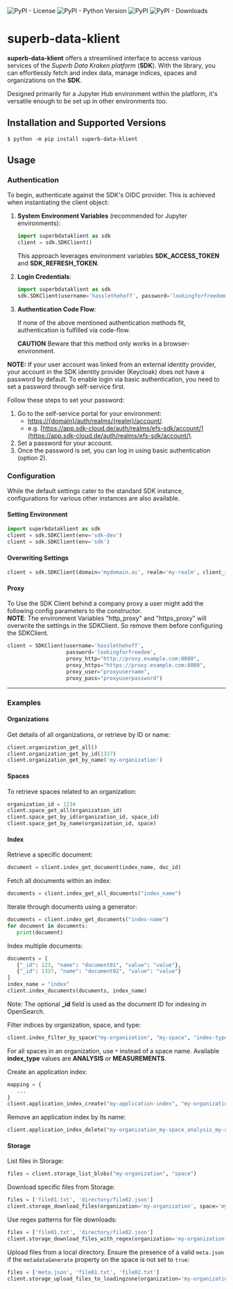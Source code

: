 ![PyPI - License](https://img.shields.io/pypi/l/superb-data-klient)
![PyPI - Python Version](https://img.shields.io/pypi/pyversions/superb-data-klient)
![PyPI](https://img.shields.io/pypi/v/superb-data-klient?label=version)
![PyPI - Downloads](https://img.shields.io/pypi/dm/superb-data-klient)


# superb-data-klient


**superb-data-klient** offers a streamlined interface to access various services of the *Superb Data Kraken platform* (**SDK**). With the library, you can
effortlessly fetch and index data, manage indices, spaces and organizations on the **SDK**.

Designed primarily for a Jupyter Hub environment within the platform, it's versatile enough to be set up in other environments too.


## Installation and Supported Versions

```console
$ python -m pip install superb-data-klient
```

## Usage


### Authentication


To begin, authenticate against the SDK's OIDC provider. This is achieved when instantiating the client object:

1. **System Environment Variables** (recommended for Jupyter environments):
    ```python
    import superbdataklient as sdk
    client = sdk.SDKClient()
    ```
   This approach leverages environment variables **SDK_ACCESS_TOKEN** and **SDK_REFRESH_TOKEN**.


2. **Login Credentials**:
    ``` python
    import superbdataklient as sdk
    sdk.SDKClient(username='hasslethehoff', password='lookingforfreedom')
    ```

3. **Authentication Code Flow**:

   If none of the above mentioned authentication methods fit, authentication is fulfilled via code-flow.

   **CAUTION** Beware that this method only works in a browser-environment.

**NOTE:** If your user account was linked from an external identity provider, your account in the SDK identity provider (Keycloak) does not have a password by default. To enable login via basic authentication, you need to set a password through self-service first.

Follow these steps to set your password:

1. Go to the self-service portal for your environment:
   - [https://{domain}/auth/realms/{realm}/account/](https://{domain}/auth/realms/{realm}/account/).
   - e.g. [https://app.sdk-cloud.de/auth/realms/efs-sdk/account/](https://app.sdk-cloud.de/auth/realms/efs-sdk/account/).
2. Set a password for your account.
3. Once the password is set, you can log in using basic authentication (option 2).

### Configuration


While the default settings cater to the standard SDK instance, configurations for various other instances are also available.


#### Setting Environment

``` python
import superbdataklient as sdk
client = sdk.SDKClient(env='sdk-dev')
client = sdk.SDKClient(env='sdk')
```

#### Overwriting Settings

``` python
client = sdk.SDKClient(domain='mydomain.ai', realm='my-realm', client_id='my-client-id', api_version='v13.37')
```


#### Proxy
To Use the SDK Client behind a company proxy a user might add the following config parameters to the constructor.  
**NOTE**: The environment Variables "http_proxy" and "https_proxy" will overwrite the settings in the SDKClient. 
So remove them before configuring the SDKClient.
```python
client = SDKClient(username='hasslethehoff', 
                   password='lookingforfreedom', 
                   proxy_http="http://proxy.example.com:8080", 
                   proxy_https="https://proxy.example.com:8080", 
                   proxy_user="proxyusername", 
                   proxy_pass="proxyuserpassword")
```

---
### Examples


#### Organizations


Get details of all organizations, or retrieve by ID or name:

``` python
client.organization_get_all()
client.organization_get_by_id(1337)
client.organization_get_by_name('my-organization')
```

#### Spaces


To retrieve spaces related to an organization:

``` python
organization_id = 1234
client.space_get_all(organization_id)
client.space_get_by_id(organization_id, space_id)
client.space_get_by_name(organization_id, space)
```

#### Index


<!--
TODO: implement after search service works without all_access ()

List all accessible indices:

``` python
indices = client.index_get_all()
```
-->

Retrieve a specific document:

``` python
document = client.index_get_document(index_name, doc_id)
``` 

Fetch all documents within an index:

``` python
documents = client.index_get_all_documents("index_name")
```

Iterate through documents using a generator:

``` python
documents = client.index_get_documents("index-name")
for document in documents:
   print(document)
```

Index multiple documents:

``` python
documents = [
   {"_id": 123, "name": "document01", "value": "value"},
   {"_id": 1337, "name": "document02", "value": "value"}
]
index_name = "index"
client.index_documents(documents, index_name)
``` 

Note: The optional **_id** field is used as the document ID for indexing in OpenSearch.

Filter indices by organization, space, and type:

``` python
client.index_filter_by_space("my-organization", "my-space", "index-type")
```

For all spaces in an organization, use `*` instead of a space name. Available **index_type** values are **ANALYSIS** or **MEASUREMENTS**.

Create an application index:

``` python
mapping = {
   ...
}
client.application_index_create("my-application-index", "my-organization", "my-space", mapping)
```

Remove an application index by its name:

``` python
client.application_index_delete("my-organization_my-space_analysis_my-application-index")
```

#### Storage


List files in Storage:

``` python
files = client.storage_list_blobs("my-organization", "space")
```

Download specific files from Storage:

``` python
files = ['file01.txt', 'directory/file02.json']
client.storage_download_files(organization='my-organization', space='my-space', files=files, local_dir='tmp')
```

Use regex patterns for file downloads:

``` python
files = ['file01.txt', 'directory/file02.json']
client.storage_download_files_with_regex(organization='my-organization', space='my-space', files=files, local_dir='tmp', regex=r'.*json$')
```

Upload files from a local directory. Ensure the presence of a valid `meta.json` if the `metadataGenerate` property on the space is not set to `true`:

``` python
files = ['meta.json', 'file01.txt', 'file02.txt']
client.storage_upload_files_to_loadingzone(organization='my-organization', space='my-space', files= files, local_dir='tmp')
```


